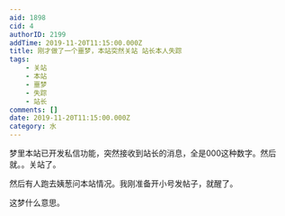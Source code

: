 ```yaml
---
aid: 1898
cid: 4
authorID: 2199
addTime: 2019-11-20T11:15:00.000Z
title: 刚才做了一个噩梦，本站突然关站 站长本人失踪
tags:
    - 关站
    - 本站
    - 噩梦
    - 失踪
    - 站长
comments: []
date: 2019-11-20T11:15:00.000Z
category: 水
---
```


梦里本站已开发私信功能，突然接收到站长的消息，全是000这种数字。然后就。。关站了。

然后有人跑去姨葱问本站情况。我刚准备开小号发帖子，就醒了。

这梦什么意思。
